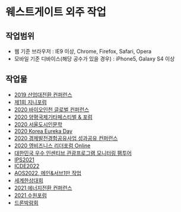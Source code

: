 # 웨스트게이트 외주 작업

## 작업범위

- 웹 기준 브라우저 : IE9 이상, Chrome, Firefox, Safari, Opera
- 모바일 기준 디바이스(해당 공수가 있을 경우) : iPhone5, Galaxy S4 이상

## 작업물

- [2019 산업대전환 컨퍼런스](https://purymaster.github.io/westgate/ai_industries)
- [제1회 지니포럼](https://purymaster.github.io/westgate/genie_forum)
- [2020 바이오인천 글로벌 컨퍼런스](https://purymaster.github.io/westgate/bigc2020)
- [2020 양평국제기타페스티벌 & 포럼](https://purymaster.github.io/westgate/guitar_forum)
- [2020 서울도시인문학](https://purymaster.github.io/westgate/seoul_institute)
- [2020 Korea Eureka Day](https://purymaster.github.io/westgate/eureka)
- [2020 경제발전경험공유사업 성과공유 컨퍼런스](https://purymaster.github.io/westgate/ksp2020)
- [2020 영비즈니스 리더포럼 Online](https://purymaster.github.io/westgate/yblf2020)
- [대한민국 우수 인센티브 관광프로그램 모니터링 팸투어](https://purymaster.github.io/westgate/keitp)
- [IPS2021](https://purymaster.github.io/westgate/ips2021)
- [ICDE2022](https://purymaster.github.io/westgate/icde2022)
- [AOS2022, 메인&서브1만 작업](https://purymaster.github.io/westgate/aos2022)
- [세계한상대회](https://purymaster.github.io/westgate/hansang)
- [2021 에너지전환 컨퍼런스](https://purymaster.github.io/westgate/ketc2021)
- [2021 수원포럼](https://purymaster.github.io/westgate/suwon_forum)
- [드론박람회](https://purymaster.github.io/westgate/drone)